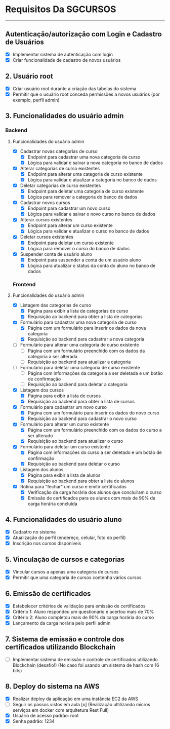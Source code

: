 
# Requisitos Da SGCURSOS

---

## Autenticação/autorização com Login e Cadastro de Usuários
- [x]  Implementar sistema de autenticação com login
- [x]  Criar funcionalidade de cadastro de novos usuários
## 2. Usuário root
- [x]  Criar usuário root durante a criação das tabelas do sistema
- [x]  Permitir que o usuário root conceda permissões a novos usuários (por exemplo, perfil admin)
## 3. Funcionalidades do usuário admin
    
### Backend
    
 1. Funcionalidades do usuário admin
    - [x]  Cadastrar novas categorias de curso
        - [x]  Endpoint para cadastrar uma nova categoria de curso
        - [x]  Lógica para validar e salvar a nova categoria no banco de dados
    - [x]  Alterar categorias de curso existentes
        - [x]  Endpoint para alterar uma categoria de curso existente
        - [x]  Lógica para validar e atualizar a categoria no banco de dados
    - [x]  Deletar categorias de curso existentes
        - [x]  Endpoint para deletar uma categoria de curso existente
        - [x]  Lógica para remover a categoria do banco de dados
    - [x]  Cadastrar novos cursos
        - [x]  Endpoint para cadastrar um novo curso
        - [x]  Lógica para validar e salvar o novo curso no banco de dados
    - [x]  Alterar cursos existentes
        - [x]  Endpoint para alterar um curso existente
        - [x]  Lógica para validar e atualizar o curso no banco de dados
    - [x]  Deletar cursos existentes
        - [x]  Endpoint para deletar um curso existente
        - [x]  Lógica para remover o curso do banco de dados
    - [x]  Suspender conta de usuário aluno
        - [x]  Endpoint para suspender a conta de um usuário aluno
        - [x]  Lógica para atualizar o status da conta do aluno no banco de dados

    ### Frontend
    
1. Funcionalidades do usuário admin
    - [x]  Listagem das categorias de curso
        - [x]  Página para exibir a lista de categorias de curso
        - [x]  Requisição ao backend para obter a lista de categorias
    - [x]  Formulário para cadastrar uma nova categoria de curso
        - [x]  Página com um formulário para inserir os dados da nova categoria
        - [x]  Requisição ao backend para cadastrar a nova categoria
    - [ ]  Formulário para alterar uma categoria de curso existente
        - [ ]  Página com um formulário preenchido com os dados da categoria a ser alterada
        - [ ]  Requisição ao backend para atualizar a categoria
    - [ ]  Formulário para deletar uma categoria de curso existente
        - [ ]  Página com informações da categoria a ser deletada e um botão de confirmação
        - [ ]  Requisição ao backend para deletar a categoria
    - [x]  Listagem dos cursos
        - [x]  Página para exibir a lista de cursos
        - [x]  Requisição ao backend para obter a lista de cursos
    - [x]  Formulário para cadastrar um novo curso
        - [x]  Página com um formulário para inserir os dados do novo curso
        - [x]  Requisição ao backend para cadastrar o novo curso
    - [x]  Formulário para alterar um curso existente
        - [x]  Página com um formulário preenchido com os dados do curso a ser alterado
        - [x]  Requisição ao backend para atualizar o curso
    - [x]  Formulário para deletar um curso existente
        - [x]  Página com informações do curso a ser deletado e um botão de confirmação
        - [x]  Requisição ao backend para deletar o curso
    - [x]  Listagem dos alunos
        - [x]  Página para exibir a lista de alunos
        - [x]  Requisição ao backend para obter a lista de alunos
    - [x]  Rotina para "fechar" um curso e emitir certificados
        - [x]  Verificação da carga horária dos alunos que concluíram o curso
        - [x]  Emissão de certificados para os alunos com mais de 90% de carga horária concluída
## 4. Funcionalidades do usuário aluno
- [x]  Cadastro no sistema
- [x]  Atualização do perfil (endereço, celular, foto do perfil)
- [x]  Inscrição nos cursos disponíveis
## 5. Vinculação de cursos e categorias
- [x]  Vincular cursos a apenas uma categoria de cursos
- [x]  Permitir que uma categoria de cursos contenha vários cursos
##  6. Emissão de certificados
- [x]  Estabelecer critérios de validação para emissão de certificados
- [x]  Critério 1: Aluno respondeu um questionário e acertou mais de 70%
- [x]  Critério 2: Aluno completou mais de 90% da carga horária do curso
- [x]  Lançamento da carga horária pelo perfil admin
## 7. Sistema de emissão e controle dos certificados utilizando Blockchain
- [ ]  Implementar sistema de emissão e controle de certificados utilizando Blockchain (desafio!) (No caso foi usando um sistema de hash com 16 bits)
## 8. Deploy do sistema na AWS
- [x]  Realizar deploy da aplicação em uma instância EC2 da AWS
- [ ]  Seguir os passos vistos em aula  [x] (Realização ultilizando micros serviços em docker com arquitetura Rest Full)
- [x]  Usuário de acesso padrão: root
- [x]  Senha padrão: 1234